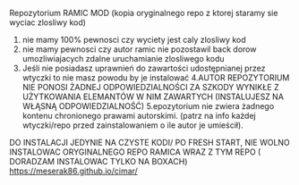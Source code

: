 Repozytorium RAMIC MOD (kopia oryginalnego repo z ktorej staramy sie wyciac zlosliwy kod)
1. nie mamy 100% pewnosci czy wyciety jest caly zlosliwy kod
2. nie mamy pewnosci czy autor ramic  nie pozostawil back dorow umozliwiajacych zdalne uruchamianie zlosliwego kodu
3.  Jeśli nie posiadasz uprawnień do zawartości udostępnianej przez wtyczki to nie masz powodu by je instalować
4.AUTOR REPOZYTORIUM NIE PONOSI ŻADNEJ ODPOWIEDZIALNOŚCI ZA SZKODY WYNIKŁE Z UŻYTKOWANIA ELEMANTÓW W NIM ZAWARTYCH (INSTALUJESZ NA WŁĄSNĄ ODPOWIEDZIALNOŚĆ)
5.epozytorium nie zwiera żadnego kontenu chronionego prawami autorskimi. (patrz na info każdej wtyczki/repo przed zainstalowaniem o ile autor je umieścił).

DO INSTALACJI JEDYNIE NA CZYSTE KODI/ PO FRESH START, NIE WOLNO INSTALOWAC ORYGINALNEGO REPO RAMICA WRAZ Z TYM REPO
( DORADZAM INSTALOWAC TYLKO NA BOXACH)
https://meserak86.github.io/cimar/


